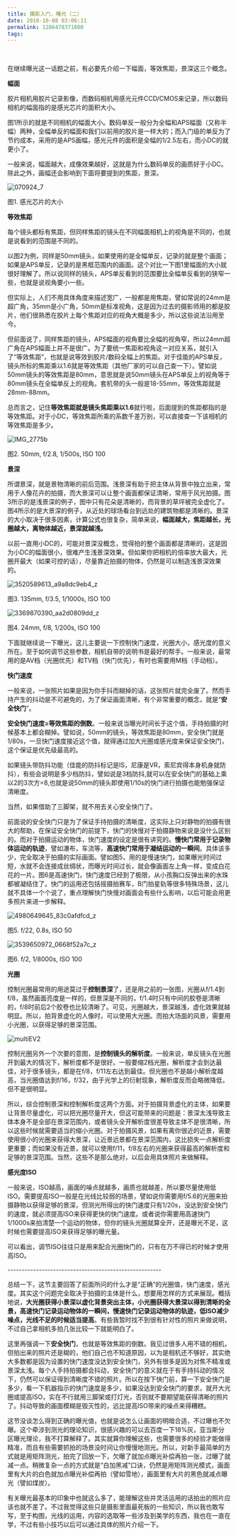 ```yaml
---
title: 摄影入门，曝光（二）
date: 2010-10-08 03:06:11
permalink: 1286478371000
tags: 
---
```


<p>&#160;</p>  <p>在继续曝光这一话题之前，有必要先介绍一下幅面，等效焦距，景深这三个概念。</p>  <p><b>幅面</b><b></b></p>  <p>胶片相机用胶片记录影像，而数码相机用感光元件CCD/CMOS来记录，所以数码相机的幅面指的是感光芯片的面积大小。</p>  <p>图1所示的就是不同相机的幅面大小。数码单反一般分为全幅和APS幅面（又称半幅）两种，全幅单反的幅面和我们以前用的胶片是一样大的；而入门级的单反为了节约成本，采用的是APS画幅，感光元件的面积是全幅的1/2.5左右，而小DC的就更小了。</p>  <p>一般来说，幅面越大，成像效果越好，这就是为什么数码单反的画质好于小DC。除此之外，画幅还会影响到下面将要提到的焦距，景深。</p>  <p><img border="0" alt="070924_7" src="http://farm5.static.flickr.com/4124/5061565145_47da36e51f_z.jpg" /></p>  <p>图1. 感光芯片的大小</p>  <p><b>等效焦距</b><b></b></p>  <p>每个镜头都标有焦距，但同样焦距的镜头在不同幅面相机上的视角是不同的，也就是说看到的范围是不同的。</p>  <p>以图2为例，同样是50mm镜头，如果使用的是全幅单反，记录的就是整个画面；如果是APS单反，记录的是黑框范围内的画面。这个对比一下图1里幅面的大小就很好理解了。所以说同样的镜头，APS单反看到的范围要比全幅单反看到的狭窄一些，也就是说视角要小一些。</p>  <p>但实际上，人们不用具体角度来描述宽广，一般都是用焦距，譬如常说的24mm是超广角，35mm是小广角，50mm是标准视角，这是因为过去的摄影师用的都是胶片，他们很熟悉在胶片上每个焦距对应的视角大概是多少，所以这些说法沿用至今。</p>  <p>但前面说了，同样焦距的镜头，APS幅面的视角要比全幅的视角窄，所以24mm超广角在APS幅面上并不是很广。为了要统一焦距和视角这一对应关系，就引入了“等效焦距”，也就是说等效到胶片/数码全幅上的焦距。对于佳能的APS单反，镜头所标的焦距乘以1.6就是等效焦距（其他厂家的可以自己查一下）。譬如说50mm镜头的等效焦距是80mm，意思就是说50mm镜头在APS单反上的视角等于80mm镜头在全幅单反上的视角。套机带的头一般是18-55mm，等效焦距就是28mm-88mm。</p>  <p>总而言之，记住<b>等效焦距就是镜头焦距乘以</b><b>1.6</b>就行啦，后面提到的焦距都指的是等效焦距。对于小DC，等效焦距所乘的系数千差万别，可以直接查一下该相机的等效焦距是多少。</p>  <p><img border="0" alt="IMG_2775b" src="http://farm5.static.flickr.com/4149/5061555185_e92ac7cd92_z.jpg" /></p>  <p>图2. 50mm, f/2.8, 1/500s, ISO 100</p>  <p><b>景深</b><b></b></p>  <p>所谓景深，就是景物清晰的前后范围。浅景深有助于把主体从背景中独立出来，常用于人像花卉的拍摄，而大景深可以让整个画面都保证清晰，常用于风光拍摄。图3所示的是浅景深的例子，图中只有花朵是清晰的，而背景的草坪被完全虚化了。图4所示的是大景深的例子，从近处的球场看台到远处的建筑物都是清晰的。景深的大小取决于很多因素，计算公式也很复杂，简单来说，<b>幅面越大，焦距越长，光圈越大，离物体越近，景深就越浅。</b></p>  <p>以前一直用小DC的，可能对景深没概念，觉得拍的整个画面都是清晰的，这是因为小DC的幅面很小，很难产生浅景深效果。但如果你把相机的倍率放大最大，光圈开最大（如果可控的话），尽量靠近拍摄的物体，仍然是可以制造浅景深效果的。</p>  <p><img border="0" alt="3520589613_a9a8dc9eb4_z" src="http://farm5.static.flickr.com/4109/5061555723_04b2053a81_z.jpg" /></p>  <p>图3. 135mm, f/3.5, 1/1000s, ISO 100</p>  <p><img border="0" alt="3369870390_aa2d0809dd_z" src="http://farm5.static.flickr.com/4106/5061555615_b7c0a57bbe_z.jpg" /></p>  <p>图4. 24mm, f/8, 1/200s, ISO 100</p>  <p>下面就继续说一下曝光，这儿主要说一下控制快门速度，光圈大小，感光度的意义所在。至于如何调节这些参数，相机自带的说明书是最好的帮手。一般来说，最常用的是AV档（光圈优先）和TV档（快门优先），有时也需要用M档（手动档）。</p>  <p><b>快门速度</b><b></b></p>  <p>一般来说，一张照片如果是因为你手抖而糊掉的话，这张照片就完全废了。然而手持产生的抖动是不可避免的，为了保证画面清晰，有个非常重要的概念，就是“<b>安全快门</b>”。</p>  <p><b>安全快门速度</b><b>=</b><b>等效焦距的倒数</b>。一般来说当曝光时间长于这个值，手持拍摄的时候基本上都会糊掉。譬如说，50mm的镜头，等效焦距是80mm，安全快门就是1/80s，一旦快门速度接近这个值，就得通过加大光圈或感光度来保证安全快门，这个保证是优先级最高的。</p>  <p>如果镜头带防抖功能（佳能的防抖标记是IS，尼康是VR，索尼宾得本身机身就防抖），有些会说明是多少档防抖，譬如说是3档防抖,就可以在安全快门的基础上乘以2的3次方=8,也就是说50mm的镜头即使用1/10s的快门进行拍摄也能勉强保证清晰度。</p>  <p>当然，如果借助了三脚架，就不用去关心安全快门了。</p>  <p>前面说的安全快门只是为了保证手持拍摄的清晰度，这实际上只对静物的拍摄有很大的帮助，在保证安全快门的前提下，快门的快慢对于拍摄静物来说是没什么区别的。而对于拍摄运动的物体，快门速度的设定是很有讲究的。<b>慢快门常用于记录物体运动的轨迹</b>，譬如瀑布，车流等，<b>高速快门常用于凝结运动的一瞬间</b>。具体该多少，完全取决于拍摄的实际画面。譬如图5，用的是慢速快门，如果曝光时间过短，水就不会连接成丝绸状，而曝光时间过长，就会像画面左上角一样，变成白花花的一片。图6是高速快门，快门速度已经到了极限，从小孩胸口反弹出来的水珠都被凝结住了。快门的运用还包括摇摄拍赛车，B门拍星轨等很多特殊场景，这儿就不具体一个个说了，重点理解快门快慢对画面会有些什么影响，以后可能会用更多照片来进一步解释。</p>  <p><img border="0" alt="4980649645_83c0afdfcd_z" src="http://farm5.static.flickr.com/4133/5061555339_b9178ba1ef_z.jpg" /></p>  <p>图5. f/22, 0.8s, ISO 50</p>  <p><img border="0" alt="3539650972_0668f52a7c_z" src="http://farm5.static.flickr.com/4105/5061555981_3a7d3a0e84_z.jpg" /></p>  <p>图6. f/2, 1/8000s, ISO 100</p>  <p><b>光圈</b><b></b></p>  <p>控制光圈最常用的用途莫过于<b>控制景深</b>了，还是用之前的一张图，光圈从f/1.4到f/8，虽然画面亮度是一样的，但景深是不同的，f/1.4时只有中间的胶卷是清晰的，f/8时前后2个胶卷也比较清晰了。可见，光圈越大，景深越浅，虚化效果就越明显。所以，拍背景虚化的人像时，可以使用大光圈。而拍大场面的风景，需要用小光圈，以获得足够的景深范围。</p>  <p><img border="0" alt="multiEV2" src="http://farm5.static.flickr.com/4107/5062166300_80331de9c3_z.jpg" /></p>  <p>控制光圈另外一个次要的意图，是<b>控制镜头的解析度</b>。一般来说，单反镜头在光圈开到最大的情况下，解析度都不是很好。一般要缩2档光圈，解析度才会到达最佳，对于很多镜头，都是在f/8，f/11左右达到最佳。但光圈也不是越小解析度越高，当光圈值达到f/16，f/32，由于光学上的衍射现象，解析度反而会略微降低，但不是很明显。</p>  <p>所以，综合控制景深和控制解析度这两个方面。对于拍摄背景虚化的主体，如果要让背景尽量虚化，可以把光圈尽量开大，但这可能带来的问题是：景深太浅导致主体本身不是全部在景深范围内，或者镜头全开解析度很差导致主体不是很清晰，所以这些时候就需要适当的缩小光圈。对于拍摄风景，如果有离你很近的近景，需要使用很小的光圈来获得大景深，让近景远景都在景深范围内，这比损失一点解析度更重要；而如果没有近景，就可以使用f/11，f/8左右的光圈来获得最高的解析度和足够的景深范围。当然，这些不是那么绝对，以后会用具体照片来做解释。</p>  <p><b>感光度</b><b>ISO</b></p>  <p>一般来说，ISO越高，画面的噪点就越多，画质也就越差，所以要尽量使用低ISO。需要提高ISO一般是在光线比较弱的场景，譬如说你需要用f/5.6的光圈来拍摄静物以获得足够的景深，但测光所得出的快门速度只有1/20s，没达到安全快门的速度，就必须提高ISO来获得更快的快门速度。或者说你需要用高速快门1/1000s来拍清楚一个运动的物体，但你的镜头光圈就算全开，还是曝光不足，这时候也需要提高ISO来获得足够的曝光量。</p>  <p>可以看出，调节ISO往往只是用来配合光圈快门的，只有在万不得已的时候才使用高ISO。</p>  <p>------------------------------------------------------</p>  <p>总结一下，这节主要回答了前面所问的什么才是“正确”的光圈值，快门速度，感光度。其实这个问题完全取决于拍摄的主体是什么，想要用怎样的方式来展现。概括地说，<strong>大光圈获得小景深以虚化背景突出主体，小光圈获得大景深以得到清晰的全景，高速快门记录运动物体的一瞬间，慢速快门记录运动物体的轨迹，低ISO减少噪点，光线不足的时候适当提高</strong>。有些我暂时找不到很有针对性的照片来做说明，不过自己拿相机多拍几张比较一下就能明白了。</p>  <p>这里再强调一下<strong>安全快门</strong>，也就是等效焦距的倒数。我见过很多人用不错的相机，但拍出来的照片还是糊的，他们自己也不知道原因，以为是相机还不够好，其实绝大多数都是因为设置的快门速度没达到安全快门，另外有很多是因为对焦不精准或景深太浅。每个人手持拍摄都会抖动，安全快门的意义就在于有手持抖动的情况下，仍然可以保证得到清晰度不错的照片。所以在按下快门前，算一下安全快门是多少，看一下机器指示的快门速度是多少，如果没达到安全快门的要求，就开大光圈或提高ISO，实在不行就用三脚架或打灯光，否则就不要期望能获得清晰的照片了。抖动导致的画面模糊是毁灭性的，远比提高ISO带来的噪点来得糟糕。</p>  <p>这节没谈怎么得到正确的曝光值，也就是说怎么让画面的明暗合适，不过曝也不欠曝。这个牵涉到测光的理论知识，很感兴趣的可以去百度一下18%灰，亚当斯分区曝光理论，我不打算解释了。其实就算你理解这些，也需要很多的经验才能做得精准，而且有些需要抓拍的场景没时间让你慢慢地测光。所以，对新手最简单的方式就是用矩阵测光，拍完了回放一下，欠曝了就加点曝光补偿再拍一张，过曝了就减一点。稍微复杂一点的方式就是“白加黑减”口诀，仍然是用矩阵测光模式，画面里有大片的白色就加点曝光补偿再拍（譬如雪地），画面里有大片的黑色就减点曝光（譬如煤炭）。</p>  <p>有关曝光最基本的印象中也就这么多了，能理解这些并灵活运用的话拍出的照片应该也就不差了。不过我觉得这些只是摄影里面最死板的一些知识，所以我也敢写写，至于构图，光线的运用，内容的选取等一些涉及到美学的东西，我也在一直在学，不过有些小技巧以后可以通过具体的照片介绍一下。</p>
